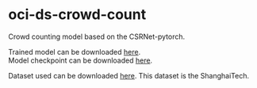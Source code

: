 # oci-ds-crowd-count
Crowd counting model based on the CSRNet-pytorch.

Trained model can be downloaded [here](https://drive.google.com/file/d/15t5rpMiEJ7HZ7ZrqFsjWeNMAskxPjNrN/view?usp=drive_link).\
Model checkpoint can be downloaded [here](https://drive.google.com/file/d/1snA-CqSkVl6ulU3SEHq_TBWVocm2vcuT/view?usp=drive_link).


Dataset used can be downloaded [here](https://drive.google.com/open?id=16dhJn7k4FWVwByRsQAEpl9lwjuV03jVI). This dataset is the ShanghaiTech.
